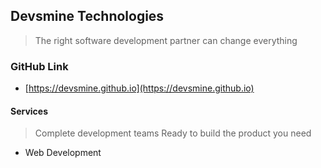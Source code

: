 ## Devsmine Technologies

> The right software development partner can change everything

### GitHub Link
* [https://devsmine.github.io](https://devsmine.github.io)

#### Services
> Complete development teams
> Ready to build the product you need


* Web Development
